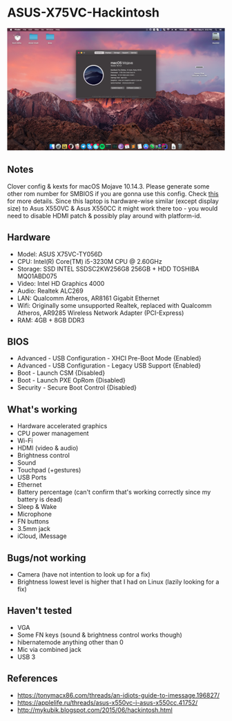 # ASUS-X75VC-Hackintosh

![Screenshot](https://github.com/Jesterjke/ASUS-X75VC-Hackintosh/raw/master/Screenshots/Screen%20Shot%202019-05-06%20at%203.52.48%20PM.png)

## Notes
Clover config & kexts for macOS Mojave 10.14.3.
Please generate some other rom number for SMBIOS if you are gonna use this config. Check [this](https://tonymacx86.com/threads/an-idiots-guide-to-imessage.196827/) for more details.
Since this laptop is hardware-wise similar (except display size) to Asus X550VC & Asus X550CC it might work there too -
 you would need to disable HDMI patch & possibly play around with platform-id.

## Hardware
* Model: ASUS X75VC-TY056D
* CPU: Intel(R) Core(TM) i5-3230M CPU @ 2.60GHz
* Storage: SSD INTEL SSDSC2KW256G8 256GB + HDD TOSHIBA MQ01ABD075
* Video: Intel HD Graphics 4000
* Audio: Realtek ALC269
* LAN: Qualcomm Atheros, AR8161 Gigabit Ethernet
* Wifi: Originally some unsupported Realtek, replaced with Qualcomm Atheros, AR9285 Wireless Network Adapter (PCI-Express)
* RAM: 4GB + 8GB DDR3

## BIOS
* Advanced - USB Configuration - XHCI Pre-Boot Mode {Enabled}  
* Advanced - USB Configuration - Legacy USB Support {Enabled}  
* Boot - Launch CSM {Disabled}  
* Boot - Launch PXE OpRom {Disabled}  
* Security - Secure Boot Control {Disabled}

## What's working
* Hardware accelerated graphics
* CPU power management
* Wi-Fi
* HDMI (video & audio)
* Brightness control
* Sound
* Touchpad (+gestures)
* USB Ports
* Ethernet
* Battery percentage (can't confirm that's working correctly since my battery is dead)
* Sleep & Wake
* Microphone
* FN buttons
* 3.5mm jack
* iCloud, iMessage

## Bugs/not working
* Camera (have not intention to look up for a fix)
* Brightness lowest level is higher that I had on Linux (lazily looking for a fix)

## Haven't tested
* VGA
* Some FN keys (sound & brightness control works though)
* hibernatemode anything other than 0
* Mic via combined jack
* USB 3

## References
* https://tonymacx86.com/threads/an-idiots-guide-to-imessage.196827/
* https://applelife.ru/threads/asus-x550vc-i-asus-x550cc.41752/
* http://mykubik.blogspot.com/2015/06/hackintosh.html

